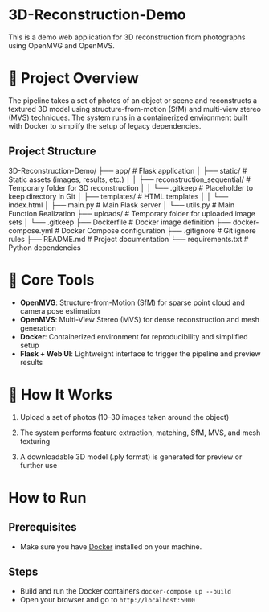 # 3D-Reconstruction-Demo

This is a demo web application for 3D reconstruction from photographs using OpenMVG and OpenMVS.

# 🔧 Project Overview
The pipeline takes a set of photos of an object or scene and reconstructs a textured 3D model using structure-from-motion (SfM) and multi-view stereo (MVS) techniques. The system runs in a containerized environment built with Docker to simplify the setup of legacy dependencies.

## Project Structure
3D-Reconstruction-Demo/
├── app/                          # Flask application
│   ├── static/                   # Static assets (images, results, etc.)
│   │   ├── reconstruction_sequential/  # Temporary folder for 3D reconstruction
│   │   └── .gitkeep              # Placeholder to keep directory in Git
│   ├── templates/                # HTML templates
│   │   └── index.html
│   ├── main.py                    # Main Flask server
│   └── utils.py                   # Main Function Realization
├── uploads/                      # Temporary folder for uploaded image sets
│   └── .gitkeep
├── Dockerfile                    # Docker image definition
├── docker-compose.yml           # Docker Compose configuration
├── .gitignore                   # Git ignore rules
├── README.md                    # Project documentation
└── requirements.txt             # Python dependencies


# 🧱 Core Tools
- **OpenMVG**: Structure-from-Motion (SfM) for sparse point cloud and camera pose estimation
- **OpenMVS**: Multi-View Stereo (MVS) for dense reconstruction and mesh generation
- **Docker**: Containerized environment for reproducibility and simplified setup
- **Flask + Web UI**: Lightweight interface to trigger the pipeline and preview results

# 🚀 How It Works
1. Upload a set of photos (10–30 images taken around the object)

2. The system performs feature extraction, matching, SfM, MVS, and mesh texturing

3. A downloadable 3D model (.ply format) is generated for preview or further use

# How to Run

## Prerequisites
- Make sure you have [Docker](https://www.docker.com/get-started) installed on your machine.

## Steps
- Build and run the Docker containers
```docker-compose up --build```
- Open your browser and go to `http://localhost:5000`
